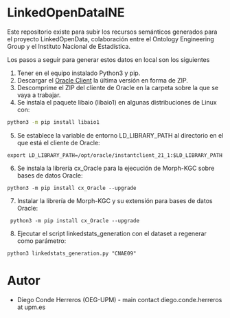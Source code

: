 # LinkedOpenDataINE
Este repositorio existe para subir los recursos semánticos generados para el proyecto LinkedOpenData, colaboración entre el Ontology Engineering Group y el Instituto Nacional de Estadística.

Los pasos a seguir para generar estos datos en local son los siguientes
1. Tener en el equipo instalado Python3 y pip.
2. Descargar el [Oracle Client](https://www.oracle.com/database/technologies/instant-client/downloads.html) la última versión en forma de ZIP.
3. Descomprime el ZIP del cliente de Oracle en la carpeta sobre la que se vaya a trabajar.
4. Se instala el paquete libaio (libaio1) en algunas distribuciones de Linux con:   
 ```bash
 python3 -m pip install libaio1
 ```        
5. Se establece la variable de entorno LD_LIBRARY_PATH al directorio en el que está el cliente de Oracle:
````
export LD_LIBRARY_PATH=/opt/oracle/instantclient_21_1:$LD_LIBRARY_PATH
````
6. Se instala la librería cx_Oracle para la ejecución de Morph-KGC sobre bases de datos Oracle:
````
python3 -m pip install cx_Oracle --upgrade
````
7. Instalar la librería de Morph-KGC y su extensión para bases de datos Oracle:
````
 python3 -m pip install cx_Oracle --upgrade
````   
8. Ejecutar el script linkedstats_generation con el dataset a regenerar como parámetro:
````
python3 linkedstats_generation.py "CNAE09"
````
#   Autor
- Diego Conde Herreros (OEG-UPM) - main contact  diego.conde.herreros at upm.es
